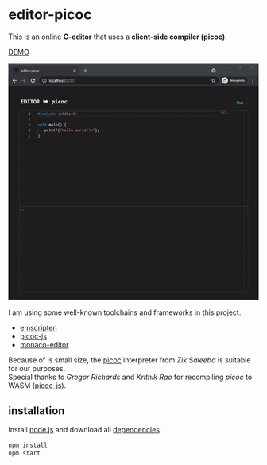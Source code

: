 # editor-picoc

This is an online **C-editor** that uses a **client-side compiler (picoc)**.  
  
[DEMO](https://editor-picoc.glitch.me/)  
  
![editor-client-side](preview.gif "editor-client-side")  
  
I am using some well-known toolchains and frameworks in this project.

- [emscripten](https://emscripten.org/)
- [picoc-js](https://www.npmjs.com/package/picoc-js)
- [monaco-editor](https://microsoft.github.io/monaco-editor/)  

Because of is small size, the [picoc](https://gitlab.com/zsaleeba/picoc) interpreter from *Zik Saleeba* is suitable for our purposes.  
Special thanks to *Gregor Richards* and *Krithik Rao* for recompiling *picoc* to WASM ([picoc-js](https://www.npmjs.com/package/picoc-js)).  

## installation

Install [node.js](https://nodejs.org) and download all [dependencies](package.json).  
  
```
npm install
npm start
```
